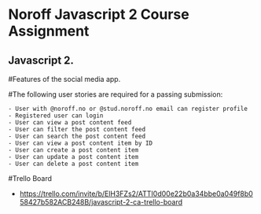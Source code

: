 # Noroff Javascript 2 Course Assignment

## Javascript 2. 

#Features of the social media app. 

#The following user stories are required for a passing submission:

    - User with @noroff.no or @stud.noroff.no email can register profile
    - Registered user can login
    - User can view a post content feed
    - User can filter the post content feed
    - User can search the post content feed
    - User can view a post content item by ID
    - User can create a post content item
    - User can update a post content item
    - User can delete a post content item


#Trello Board
 * https://trello.com/invite/b/ElH3FZs2/ATTI0d00e22b0a34bbe0a049f8b058427b582ACB248B/javascript-2-ca-trello-board